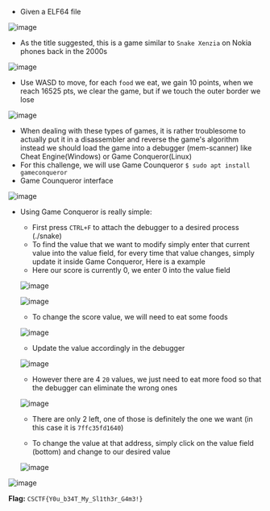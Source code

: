 - Given a ELF64 file

![image](https://github.com/user-attachments/assets/ca712c7d-7e25-4888-b2c5-5a91fbdcc7bf)


- As the title suggested, this is a game similar to `Snake Xenzia` on Nokia phones back in the 2000s 

![image](https://github.com/user-attachments/assets/1d50140a-fc2d-4fdb-b5d3-b5ca607bebba)

- Use WASD to move, for each `food` we eat, we gain 10 points, when we reach 16525 pts, we clear the game, but if we touch the outer border we lose

![image](https://github.com/user-attachments/assets/deb0d772-8b89-410b-a3aa-c345811532b8)

- When dealing with these types of games, it is rather troublesome to actually put it in a disassembler and reverse the game's algorithm instead we should load the game into a debugger (mem-scanner) like Cheat Engine(Windows) or Game Conqueror(Linux)
- For this challenge, we will use Game Counqueror ```$ sudo apt install gameconqueror```
- Game Counqueror interface

 ![image](https://github.com/user-attachments/assets/741e7b9f-13aa-4f73-8a47-17794dd07dd8)

- Using Game Conqueror is really simple:
  + First press `CTRL+F` to attach the debugger to a desired process (./snake)
  + To find the value that we want to modify simply enter that current value into the value field, for every time that value changes, simply update it inside Game Conqueror, Here is a example
  + Here our score is currently 0, we enter 0 into the value field
   
  ![image](https://github.com/user-attachments/assets/3936e4ec-88c3-4f20-b900-571d35625f5e)

  ![image](https://github.com/user-attachments/assets/0811719a-0ef0-4902-9d36-ca6cb2e29c85)

  + To change the score value, we will need to eat some foods
  
  ![image](https://github.com/user-attachments/assets/ef324faa-a724-4f7c-9536-44be585e6d2c)
  
  + Update the value accordingly in the debugger
 
  ![image](https://github.com/user-attachments/assets/3b1675b5-d990-461b-ab6b-e27756a6bc06)

  + However there are 4 `20` values, we just need to eat more food so that the debugger can eliminate the wrong ones
 
  ![image](https://github.com/user-attachments/assets/f54e06c4-ff8f-41e8-918a-8e3cc10c2278)

  + There are only 2 left, one of those is definitely the one we want (in this case it is `7ffc35fd1640`)
  
  + To change the value at that address, simply click on the value field (bottom) and change to our desired value

  ![image](https://github.com/user-attachments/assets/1a2f703f-078a-446a-b43b-439c5493f213)

  
![image](https://github.com/user-attachments/assets/10925b6a-18dc-4b8b-a7bc-1c9f5f23a12f)

**Flag:** `CSCTF{Y0u_b34T_My_Sl1th3r_G4m3!}`
